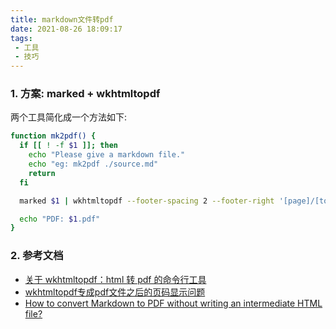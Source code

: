```yaml
---
title: markdown文件转pdf
date: 2021-08-26 18:09:17
tags:
 - 工具
 - 技巧
---
```


### 1. 方案: marked + wkhtmltopdf

两个工具简化成一个方法如下:
```bash
function mk2pdf() {
  if [[ ! -f $1 ]]; then
    echo "Please give a markdown file."
    echo "eg: mk2pdf ./source.md"
    return
  fi

  marked $1 | wkhtmltopdf --footer-spacing 2 --footer-right '[page]/[topage]' --footer-line --footer-font-size 10 --footer-center 'Generate by Jimmy' --quiet --encoding utf-8  - "$1.pdf"

  echo "PDF: $1.pdf"
}
```

### 2. 参考文档
- [关于 wkhtmltopdf：html 转 pdf 的命令行工具](https://segmentfault.com/a/1190000018988358)
- [wkhtmltopdf专成pdf文件之后的页码显示问题](https://www.codeleading.com/article/2798190256/)
- [How to convert Markdown to PDF without writing an intermediate HTML file?](https://stackoverflow.com/questions/60458709/how-to-convert-markdown-to-pdf-without-writing-an-intermediate-html-file)